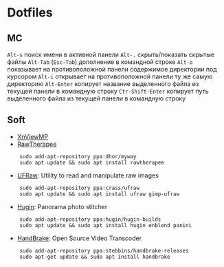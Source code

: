 # Dotfiles

## MC

`Alt-s` поиск имени в активной панели
`Alt-.` скрыть/показать скрытые файлы
`Alt-Tab` (`Esc-Tab`) дополнение в командной строке
`Alt-o` показывает на противоположной панели содержимое директории под курсором 
`Alt-i` открывает на противоположной панели ту же самую директорию
`Alt-Enter` копирует название выделенного файла из текущей панели в командную строку
`Ctr-Shift-Enter` копирует путь выделенного файла из текущей панели в командную строку

## Soft

- [XnViewMP](https://www.xnview.com/en/xnviewmp/#downloads)
- [RawTherapee](http://rawtherapee.com/)
```
    sudo add-apt-repository ppa:dhor/myway
    sudo apt update && sudo apt install rawtherapee
```
- [UFRaw](http://ufraw.sourceforge.net/): Utility to read and manipulate raw images
```
    sudo add-apt-repository ppa:crass/ufraw
    sudo apt update && sudo apt install ufraw gimp-ufraw
```
- [Hugin](http://hugin.sourceforge.net/): Panorama photo stitcher 
```
    sudo add-apt-repository ppa:hugin/hugin-builds
    sudo apt update && sudo apt install hugin enblend panini
```
- [HandBrake](https://handbrake.fr/): Open Source Video Transcoder
```
    sudo add-apt-repository ppa:stebbins/handbrake-releases
    sudo apt-get update && sudo apt install handbrake
```
